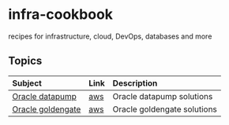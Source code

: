 # infra-cookbook
recipes for infrastructure, cloud, DevOps, databases and more

## Topics

| Subject| Link| Description |
| :-- | :-- | :-- |
| [Oracle datapump](docs/oracle/datapump.md) | [aws](docs/oracle/README.md) | Oracle datapump solutions |
| [Oracle goldengate](docs/oracle/ogg.md) | [aws](docs/oracle/README.md) | Oracle goldengate solutions |

